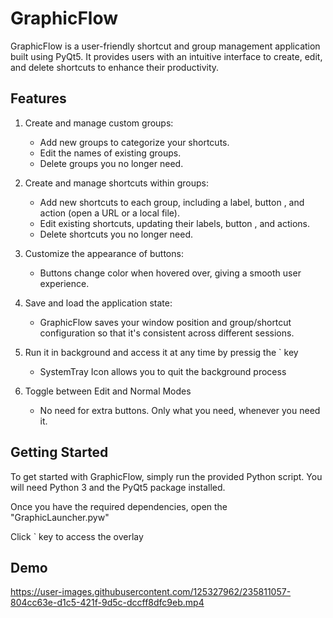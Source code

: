 # GraphicFlow

GraphicFlow is a  user-friendly shortcut and group management application built using PyQt5. It provides users with an intuitive interface to create, edit, and delete shortcuts to enhance their productivity.

## Features

1. Create and manage custom groups:
   - Add new groups to categorize your shortcuts.
   - Edit the names of existing groups.
   - Delete groups you no longer need.

2. Create and manage shortcuts within groups:
   - Add new shortcuts to each group, including a label, button , and action (open a URL or a local file).
   - Edit existing shortcuts, updating their labels, button , and actions.
   - Delete shortcuts you no longer need.

3. Customize the appearance of buttons:
   - Buttons change color when hovered over, giving a smooth user experience.

4. Save and load the application state:
   - GraphicFlow saves your window position and group/shortcut configuration so that it's consistent across different sessions.

5. Run it in background and access it at any time by pressig the ` key
   - SystemTray Icon allows you to quit the background process

6. Toggle between Edit and Normal Modes
   - No need for extra buttons. Only what you need, whenever you need it.

## Getting Started

To get started with GraphicFlow, simply run the provided Python script. You will need Python 3 and the PyQt5 package installed.

Once you have the required dependencies, open the "GraphicLauncher.pyw"

Click ` key to access the overlay




## Demo

https://user-images.githubusercontent.com/125327962/235811057-804cc63e-d1c5-421f-9d5c-dccff8dfc9eb.mp4

